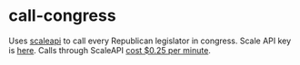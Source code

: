 # call-congress
Uses [scaleapi](https://www.scaleapi.com/) to call every Republican legislator in congress. Scale API key is [here](http://scaleapi.com).  Calls through ScaleAPI [cost $0.25 per minute](https://www.scaleapi.com/pricing).   
